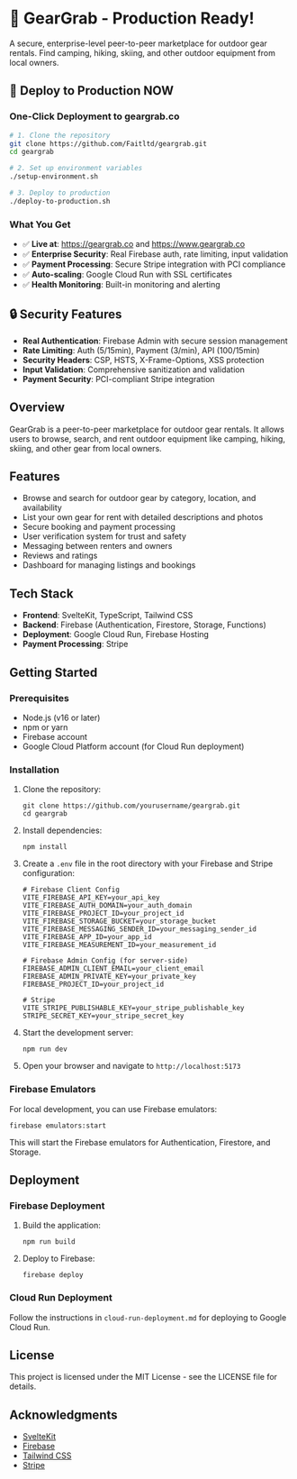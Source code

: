 # 🎯 GearGrab - Production Ready!

A secure, enterprise-level peer-to-peer marketplace for outdoor gear rentals. Find camping, hiking, skiing, and other outdoor equipment from local owners.

## 🚀 **Deploy to Production NOW**

### **One-Click Deployment to geargrab.co**
```bash
# 1. Clone the repository
git clone https://github.com/Faitltd/geargrab.git
cd geargrab

# 2. Set up environment variables
./setup-environment.sh

# 3. Deploy to production
./deploy-to-production.sh
```

### **What You Get**
- ✅ **Live at**: https://geargrab.co and https://www.geargrab.co
- ✅ **Enterprise Security**: Real Firebase auth, rate limiting, input validation
- ✅ **Payment Processing**: Secure Stripe integration with PCI compliance
- ✅ **Auto-scaling**: Google Cloud Run with SSL certificates
- ✅ **Health Monitoring**: Built-in monitoring and alerting

## 🔒 **Security Features**
- **Real Authentication**: Firebase Admin with secure session management
- **Rate Limiting**: Auth (5/15min), Payment (3/min), API (100/15min)
- **Security Headers**: CSP, HSTS, X-Frame-Options, XSS protection
- **Input Validation**: Comprehensive sanitization and validation
- **Payment Security**: PCI-compliant Stripe integration

## Overview

GearGrab is a peer-to-peer marketplace for outdoor gear rentals. It allows users to browse, search, and rent outdoor equipment like camping, hiking, skiing, and other gear from local owners.

## Features

- Browse and search for outdoor gear by category, location, and availability
- List your own gear for rent with detailed descriptions and photos
- Secure booking and payment processing
- User verification system for trust and safety
- Messaging between renters and owners
- Reviews and ratings
- Dashboard for managing listings and bookings

## Tech Stack

- **Frontend**: SvelteKit, TypeScript, Tailwind CSS
- **Backend**: Firebase (Authentication, Firestore, Storage, Functions)
- **Deployment**: Google Cloud Run, Firebase Hosting
- **Payment Processing**: Stripe

## Getting Started

### Prerequisites

- Node.js (v16 or later)
- npm or yarn
- Firebase account
- Google Cloud Platform account (for Cloud Run deployment)

### Installation

1. Clone the repository:
   ```
   git clone https://github.com/yourusername/geargrab.git
   cd geargrab
   ```

2. Install dependencies:
   ```
   npm install
   ```

3. Create a `.env` file in the root directory with your Firebase and Stripe configuration:
   ```
   # Firebase Client Config
   VITE_FIREBASE_API_KEY=your_api_key
   VITE_FIREBASE_AUTH_DOMAIN=your_auth_domain
   VITE_FIREBASE_PROJECT_ID=your_project_id
   VITE_FIREBASE_STORAGE_BUCKET=your_storage_bucket
   VITE_FIREBASE_MESSAGING_SENDER_ID=your_messaging_sender_id
   VITE_FIREBASE_APP_ID=your_app_id
   VITE_FIREBASE_MEASUREMENT_ID=your_measurement_id
   
   # Firebase Admin Config (for server-side)
   FIREBASE_ADMIN_CLIENT_EMAIL=your_client_email
   FIREBASE_ADMIN_PRIVATE_KEY=your_private_key
   FIREBASE_PROJECT_ID=your_project_id
   
   # Stripe
   VITE_STRIPE_PUBLISHABLE_KEY=your_stripe_publishable_key
   STRIPE_SECRET_KEY=your_stripe_secret_key
   ```

4. Start the development server:
   ```
   npm run dev
   ```

5. Open your browser and navigate to `http://localhost:5173`

### Firebase Emulators

For local development, you can use Firebase emulators:

```
firebase emulators:start
```

This will start the Firebase emulators for Authentication, Firestore, and Storage.

## Deployment

### Firebase Deployment

1. Build the application:
   ```
   npm run build
   ```

2. Deploy to Firebase:
   ```
   firebase deploy
   ```

### Cloud Run Deployment

Follow the instructions in `cloud-run-deployment.md` for deploying to Google Cloud Run.

## License

This project is licensed under the MIT License - see the LICENSE file for details.

## Acknowledgments

- [SvelteKit](https://kit.svelte.dev/)
- [Firebase](https://firebase.google.com/)
- [Tailwind CSS](https://tailwindcss.com/)
- [Stripe](https://stripe.com/)
